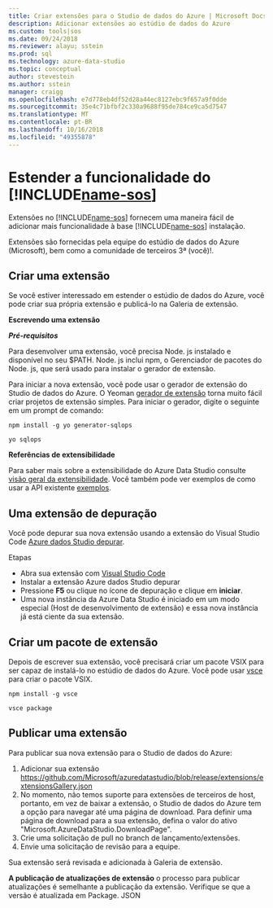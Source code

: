 ```yaml
---
title: Criar extensões para o Studio de dados do Azure | Microsoft Docs
description: Adicionar extensões ao estúdio de dados do Azure
ms.custom: tools|sos
ms.date: 09/24/2018
ms.reviewer: alayu; sstein
ms.prod: sql
ms.technology: azure-data-studio
ms.topic: conceptual
author: stevestein
ms.author: sstein
manager: craigg
ms.openlocfilehash: e7d778eb4df52d28a44ec8127ebc9f657a9f0dde
ms.sourcegitcommit: 35e4c71bfbf2c330a9688f95de784ce9ca5d7547
ms.translationtype: MT
ms.contentlocale: pt-BR
ms.lasthandoff: 10/16/2018
ms.locfileid: "49355878"
---
```

# <a name="extend-the-functionality-of-includename-sosincludesname-sos-shortmd"></a>Estender a funcionalidade do [!INCLUDE[name-sos](../includes/name-sos-short.md)]

Extensões no [!INCLUDE[name-sos](../includes/name-sos-short.md)] fornecem uma maneira fácil de adicionar mais funcionalidade à base [!INCLUDE[name-sos](../includes/name-sos-short.md)] instalação.

Extensões são fornecidas pela equipe do estúdio de dados do Azure (Microsoft), bem como a comunidade de terceiros 3ª (você)!.


## <a name="author-an-extension"></a>Criar uma extensão

Se você estiver interessado em estender o estúdio de dados do Azure, você pode criar sua própria extensão e publicá-lo na Galeria de extensão.

**Escrevendo uma extensão**

***Pré-requisitos***

Para desenvolver uma extensão, você precisa Node. js instalado e disponível no seu $PATH. Node. js inclui npm, o Gerenciador de pacotes do Node. js, que será usado para instalar o gerador de extensão.

Para iniciar a nova extensão, você pode usar o gerador de extensão do Studio de dados do Azure. O Yeoman [gerador de extensão](https://www.npmjs.com/package/generator-sqlops) torna muito fácil criar projetos de extensão simples. Para iniciar o gerador, digite o seguinte em um prompt de comando:

`npm install -g yo generator-sqlops`

`yo sqlops`


**Referências de extensibilidade**

Para saber mais sobre a extensibilidade do Azure Data Studio consulte [visão geral da extensibilidade](extensibility.md). Você também pode ver exemplos de como usar a API existente [exemplos](https://github.com/Microsoft/azuredatastudio/tree/master/samples).


## <a name="debug-an-extension"></a>Uma extensão de depuração

Você pode depurar sua nova extensão usando a extensão do Visual Studio Code [Azure dados Studio depurar](https://github.com/kevcunnane/sqlops-debug).

Etapas
- Abra sua extensão com [Visual Studio Code](https://code.visualstudio.com/)
- Instalar a extensão Azure dados Studio depurar
- Pressione **F5** ou clique no ícone de depuração e clique em **iniciar**.
- Uma nova instância da Azure Data Studio é iniciado em um modo especial (Host de desenvolvimento de extensão) e essa nova instância já está ciente da sua extensão.


## <a name="create-an-extension-package"></a>Criar um pacote de extensão

Depois de escrever sua extensão, você precisará criar um pacote VSIX para ser capaz de instalá-lo no estúdio de dados do Azure. Você pode usar [vsce](https://github.com/Microsoft/vscode-vsce) para criar o pacote VSIX.

`npm install -g vsce`

`vsce package`


## <a name="publish-an-extension"></a>Publicar uma extensão

Para publicar sua nova extensão para o Studio de dados do Azure:

1. Adicionar sua extensão https://github.com/Microsoft/azuredatastudio/blob/release/extensions/extensionsGallery.json
2. No momento, não temos suporte para extensões de terceiros de host, portanto, em vez de baixar a extensão, o Studio de dados do Azure tem a opção para navegar até uma página de download. Para definir uma página de download para a sua extensão, defina o valor do ativo "Microsoft.AzureDataStudio.DownloadPage".
3. Crie uma solicitação de pull no branch de lançamento/extensões.
4. Envie uma solicitação de revisão para a equipe.

Sua extensão será revisada e adicionada à Galeria de extensão.

**A publicação de atualizações de extensão** o processo para publicar atualizações é semelhante a publicação da extensão. Verifique se que a versão é atualizada em Package. JSON
